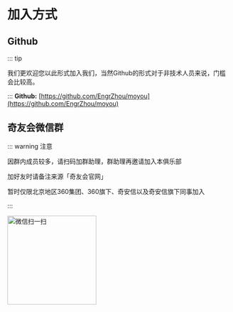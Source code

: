# 加入方式

## Github

::: tip

我们更欢迎您以此形式加入我们，当然Github的形式对于非技术人员来说，门槛会比较高。

:::
**Github:** [https://github.com/EngrZhou/moyou](https://github.com/EngrZhou/moyou)

## 奇友会微信群

::: warning 注意

因群内成员较多，请扫码加群助理，群助理再邀请加入本俱乐部

加好友时请备注来源「奇友会官网」

暂时仅限北京地区360集团、360旗下、奇安信以及奇安信旗下同事加入

:::

<img src="https://cdn.jsdelivr.net/gh/EngrZhou/MoYouClubPic@master/2021/20210909172817.png" alt="微信扫一扫" style="width:200px;"/>
